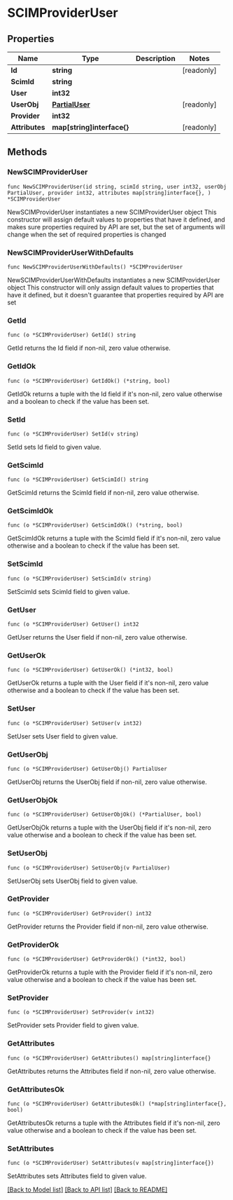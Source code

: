 # SCIMProviderUser

## Properties

Name | Type | Description | Notes
------------ | ------------- | ------------- | -------------
**Id** | **string** |  | [readonly] 
**ScimId** | **string** |  | 
**User** | **int32** |  | 
**UserObj** | [**PartialUser**](PartialUser.md) |  | [readonly] 
**Provider** | **int32** |  | 
**Attributes** | **map[string]interface{}** |  | [readonly] 

## Methods

### NewSCIMProviderUser

`func NewSCIMProviderUser(id string, scimId string, user int32, userObj PartialUser, provider int32, attributes map[string]interface{}, ) *SCIMProviderUser`

NewSCIMProviderUser instantiates a new SCIMProviderUser object
This constructor will assign default values to properties that have it defined,
and makes sure properties required by API are set, but the set of arguments
will change when the set of required properties is changed

### NewSCIMProviderUserWithDefaults

`func NewSCIMProviderUserWithDefaults() *SCIMProviderUser`

NewSCIMProviderUserWithDefaults instantiates a new SCIMProviderUser object
This constructor will only assign default values to properties that have it defined,
but it doesn't guarantee that properties required by API are set

### GetId

`func (o *SCIMProviderUser) GetId() string`

GetId returns the Id field if non-nil, zero value otherwise.

### GetIdOk

`func (o *SCIMProviderUser) GetIdOk() (*string, bool)`

GetIdOk returns a tuple with the Id field if it's non-nil, zero value otherwise
and a boolean to check if the value has been set.

### SetId

`func (o *SCIMProviderUser) SetId(v string)`

SetId sets Id field to given value.


### GetScimId

`func (o *SCIMProviderUser) GetScimId() string`

GetScimId returns the ScimId field if non-nil, zero value otherwise.

### GetScimIdOk

`func (o *SCIMProviderUser) GetScimIdOk() (*string, bool)`

GetScimIdOk returns a tuple with the ScimId field if it's non-nil, zero value otherwise
and a boolean to check if the value has been set.

### SetScimId

`func (o *SCIMProviderUser) SetScimId(v string)`

SetScimId sets ScimId field to given value.


### GetUser

`func (o *SCIMProviderUser) GetUser() int32`

GetUser returns the User field if non-nil, zero value otherwise.

### GetUserOk

`func (o *SCIMProviderUser) GetUserOk() (*int32, bool)`

GetUserOk returns a tuple with the User field if it's non-nil, zero value otherwise
and a boolean to check if the value has been set.

### SetUser

`func (o *SCIMProviderUser) SetUser(v int32)`

SetUser sets User field to given value.


### GetUserObj

`func (o *SCIMProviderUser) GetUserObj() PartialUser`

GetUserObj returns the UserObj field if non-nil, zero value otherwise.

### GetUserObjOk

`func (o *SCIMProviderUser) GetUserObjOk() (*PartialUser, bool)`

GetUserObjOk returns a tuple with the UserObj field if it's non-nil, zero value otherwise
and a boolean to check if the value has been set.

### SetUserObj

`func (o *SCIMProviderUser) SetUserObj(v PartialUser)`

SetUserObj sets UserObj field to given value.


### GetProvider

`func (o *SCIMProviderUser) GetProvider() int32`

GetProvider returns the Provider field if non-nil, zero value otherwise.

### GetProviderOk

`func (o *SCIMProviderUser) GetProviderOk() (*int32, bool)`

GetProviderOk returns a tuple with the Provider field if it's non-nil, zero value otherwise
and a boolean to check if the value has been set.

### SetProvider

`func (o *SCIMProviderUser) SetProvider(v int32)`

SetProvider sets Provider field to given value.


### GetAttributes

`func (o *SCIMProviderUser) GetAttributes() map[string]interface{}`

GetAttributes returns the Attributes field if non-nil, zero value otherwise.

### GetAttributesOk

`func (o *SCIMProviderUser) GetAttributesOk() (*map[string]interface{}, bool)`

GetAttributesOk returns a tuple with the Attributes field if it's non-nil, zero value otherwise
and a boolean to check if the value has been set.

### SetAttributes

`func (o *SCIMProviderUser) SetAttributes(v map[string]interface{})`

SetAttributes sets Attributes field to given value.



[[Back to Model list]](../README.md#documentation-for-models) [[Back to API list]](../README.md#documentation-for-api-endpoints) [[Back to README]](../README.md)


